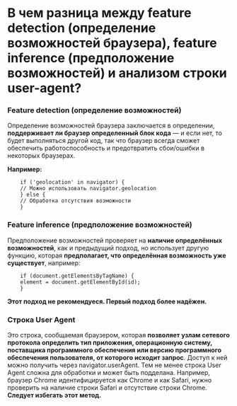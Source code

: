 В чем разница между feature detection (определение возможностей браузера), feature inference (предположение возможностей) и анализом строки user-agent?
=====================

### Feature detection (определение возможностей)

Определение возможностей браузера заключается в определении, **поддерживает ли браузер определенный блок кода** — и если нет, то будет выполняться другой код, так что браузер всегда сможет обеспечить работоспособность и предотвратить сбои/ошибки в некоторых браузерах. 

**Например:**

```
    if ('geolocation' in navigator) {
    // Можно использовать navigator.geolocation
    } else {
    // Обработка отсутствия возможности
    }
```
### Feature inference (предположение возможностей)

Предположение возможностей проверяет на **наличие определённых возможностей**, как и предыдущий подход, но использует другую функцию, которая **предполагает, что определённая возможность уже существует**, например:

```
    if (document.getElementsByTagName) {
    element = document.getElementById(id);
    }
```

**Этот подход не рекомендуеся. Первый подход более надёжен.**

### Строка User Agent

Это строка, сообщаемая браузером, которая **позволяет узлам сетевого протокола определить тип приложения, операционную систему, поставщика программного обеспечения или версию программного обеспечения пользователя, от которого исходит запрос**. Доступ к ней можно получить через navigator.userAgent. Тем не менее строка User Agent сложна для обработки и может быть подделана. Например, браузер Chrome идентифицируется как Chrome и как Safari, нужно проверить на наличие строки Safari и отсутствие строки Chrome. **Следует избегать этот метод.**
